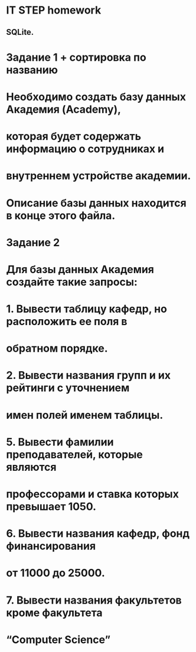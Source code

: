 # IT STEP homework

## SQLite.


# Задание 1 + сортировка по названию
# Необходимо создать базу данных Академия (Academy), 
# которая будет содержать информацию о сотрудниках и 
# внутреннем устройстве академии.
# Описание базы данных находится в конце этого файла.

# Задание 2
# Для базы данных Академия создайте такие запросы:
# 1. Вывести таблицу кафедр, но расположить ее поля в 
# обратном порядке.
# 2. Вывести названия групп и их рейтинги с уточнением 
# имен полей именем таблицы.
# 5. Вывести фамилии преподавателей, которые являются 
# профессорами и ставка которых превышает 1050.
# 6. Вывести названия кафедр, фонд финансирования 
# от 11000 до 25000.
# 7. Вывести названия факультетов кроме факультета 
# “Computer Science”